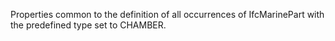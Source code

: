 Properties common to the definition of all occurrences of IfcMarinePart with the predefined type set to CHAMBER.
